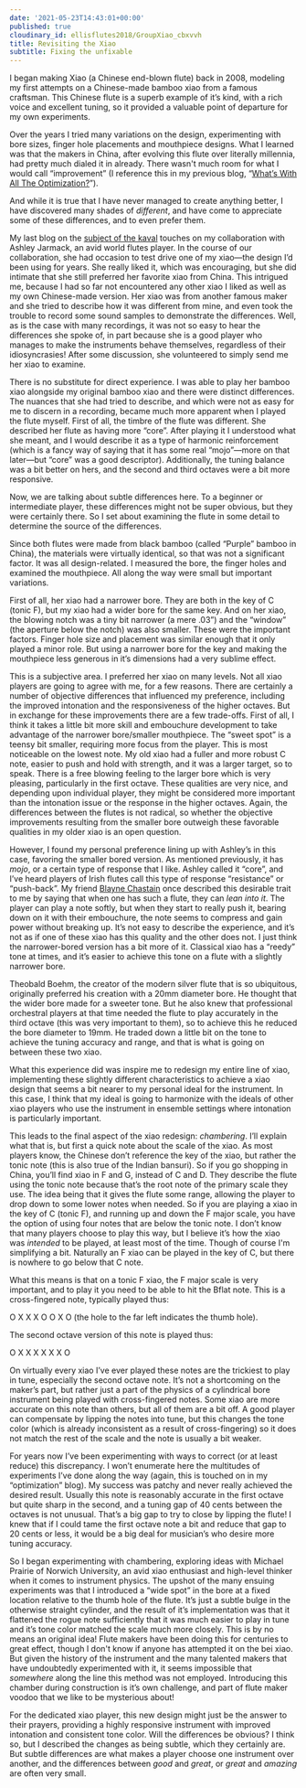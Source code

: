 ```yaml
---
date: '2021-05-23T14:43:01+00:00'
published: true
cloudinary_id: ellisflutes2018/GroupXiao_cbxvvh
title: Revisiting the Xiao
subtitle: Fixing the unfixable
---
```


I began making Xiao (a Chinese end-blown flute) back in 2008, modeling my first attempts on a Chinese-made bamboo xiao from a famous craftsman.  This Chinese flute is a superb example of it’s kind, with a rich voice and excellent tuning, so it provided a valuable point of departure for my own experiments.

Over the years I tried many variations on the design, experimenting with bore sizes, finger hole placements and mouthpiece designs.  What I learned was that the makers in China, after evolving this flute over literally millennia, had pretty much dialed it in already.  There wasn't much room for what I would call “improvement” (I reference this in my previous blog, “[What’s With All The Optimization?](https://www.ellisflutes.com/blog/whats-with-all-the-optimization)”).  

And while it is true that I have never managed to create anything better, I have discovered many shades of *different*, and have come to appreciate some of these differences, and to even prefer them.

My last blog on the [subject of the kaval](https://www.ellisflutes.com/blog/kaval-evolution) touches on my collaboration with Ashley Jarmack, an avid world flutes player.  In the course of our collaboration, she had occasion to test drive one of my xiao—the design I’d been using for years.  She really liked it, which was encouraging, but she did intimate that she still preferred her favorite xiao from China.  This intrigued me, because I had so far not encountered any other xiao I liked as well as my own Chinese-made version.  Her xiao was from another famous maker and she tried to describe how it was different from mine, and even took the trouble to record some sound samples to demonstrate the differences.  Well, as is the case with many recordings, it was not so easy to hear the differences she spoke of, in part because she is a good player who manages to make the instruments behave themselves, regardless of their idiosyncrasies!  After some discussion, she volunteered to simply send me her xiao to examine.

There is no substitute for direct experience.  I was able to play her bamboo xiao alongside my original bamboo xiao and there were distinct differences.  The nuances that she had tried to describe, and which were not as easy for me to discern in a recording, became much more apparent when I played the flute myself.  First of all, the timbre of the flute was different.  She described her flute as having more “core”.  After playing it I understood what she meant, and I would describe it as a type of harmonic reinforcement (which is a fancy way of saying that it has some real “mojo”—more on that later—but “core” was a good descriptor).  Additionally, the tuning balance was a bit better on hers, and the second and third octaves were a bit more responsive.

Now, we are talking about subtle differences here.  To a beginner or intermediate player, these differences might not be super obvious, but they were certainly there.  So I set about examining the flute in some detail to determine the source of the differences. 

Since both flutes were made from black bamboo (called “Purple” bamboo in China), the materials were virtually identical, so that was not a significant factor.  It was all design-related.  I measured the bore, the finger holes and examined the mouthpiece.  All along the way were small but important variations.  

First of all, her xiao had a narrower bore.  They are both in the key of C (tonic F), but my xiao had a wider bore for the same key.  And on her xiao, the blowing notch was a tiny bit narrower 
(a mere .03”) and the “window” (the aperture below the notch) was also smaller.  These were the important factors.  Finger hole size and placement was similar enough that it only played a minor role.  But using a narrower bore for the key and making the mouthpiece less generous in it’s dimensions had a very sublime effect.

This is a subjective area.  I preferred her xiao on many levels.  Not all xiao players are going to agree with me, for a few reasons.  There are certainly a number of objective differences that influenced my preference, including the improved intonation and the responsiveness of the higher octaves.  But in exchange for these improvements there are a few trade-offs.  First of all, I think it takes a little bit more skill and embouchure development to take advantage of the narrower bore/smaller mouthpiece.  The “sweet spot” is a teensy bit smaller, requiring more focus from the player.  This is most noticeable on the lowest note.  My old xiao had a fuller and more robust C note, easier to push and hold with strength, and it was a larger target, so to speak.  There is a free blowing feeling to the larger bore which is very pleasing, particularly in the first octave.  These qualities are very nice, and depending upon individual player, they might be considered more important than the intonation issue or the response in the higher octaves.  Again, the differences between the flutes is not radical, so whether the objective improvements resulting from the smaller bore outweigh these favorable qualities in my older xiao is an open question.

However, I found my personal preference lining up with Ashley’s in this case, favoring the smaller bored version.  As mentioned previously, it has *mojo*, or a certain type of response that I like.  Ashley called it “core”, and I’ve heard players of Irish flutes call this type of response “resistance” or “push-back”.   My friend [Blayne Chastain](https://blaynechastain.com/) once described this desirable trait to me by saying that when one has such a flute, they can *lean into it*.  The player can play a note softly, but when they start to really push it, bearing down on it with their embouchure, the note seems to compress and gain power without breaking up.  It’s not easy to describe the experience, and it’s not as if one of these xiao has this quality and the other does not.  I just think the narrower-bored version has a bit more of it.  Classical xiao has a “reedy” tone at times, and it’s easier to achieve this tone on a flute with a slightly narrower bore.

Theobald Boehm, the creator of the modern silver flute that is so ubiquitous, originally preferred his creation with a 20mm diameter bore.  He thought that the wider bore made for a sweeter tone.  But he also knew that professional orchestral players at that time needed the flute to play accurately in the third octave (this was very important to them), so to achieve this he reduced the bore diameter to 19mm.  He traded down a little bit on the tone to achieve the tuning accuracy and range, and that is what is going on between these two xiao.  

What this experience did was inspire me to redesign my entire line of xiao, implementing these  slightly different characteristics to achieve a xiao design that seems a bit nearer to my personal ideal for the instrument.  In this case, I think that my ideal is going to harmonize with the ideals of other xiao players who use the instrument in ensemble settings where intonation is particularly important.

This leads to the final aspect of the xiao redesign: *chambering*.  I’ll explain what that is, but first a quick note about the scale of the xiao.  As most players know, the Chinese don’t reference the key of the xiao, but rather the tonic note (this is also true of the Indian bansuri).  So if you go shopping in China, you’ll find xiao in F and G, instead of C and D.  They describe the flute using the tonic note because that’s the root note of the primary scale they use.  The idea being that it gives the flute some range, allowing the player to drop down to some lower notes when needed.  So if you are playing a xiao in the key of C (tonic F), and running up and down the F major scale, you have the option of using four notes that are below the tonic note.  I don’t know that many players choose to play this way, but I believe it’s how the xiao was *intended* to be played, at least most of the time.  Though of course I'm simplifying a bit.  Naturally an F xiao can be played in the key of C, but there is nowhere to go below that C note.

What this means is that on a tonic F xiao, the F major scale is very important, and to play it you need to be able to hit the Bflat note.  This is a cross-fingered note, typically played thus:

O     X X X  O O X O  (the hole to the far left indicates the thumb hole). 

 The second octave version of this note is played thus:

O     X X X  X X X O

On virtually every xiao I’ve ever played these notes are the trickiest to play in tune, especially the second octave note.  It’s not a shortcoming on the maker’s part, but rather just a part of the physics of a cylindrical bore instrument being played with cross-fingered notes.   Some xiao are more accurate on this note than others, but all of them are a bit off.  A good player can compensate by lipping the notes into tune, but this changes the tone color (which is already inconsistent as a result of cross-fingering) so it does not match the rest of the scale and the note is usually a bit weaker.  

For years now I’ve been experimenting with ways to correct (or at least reduce) this discrepancy.  I won’t enumerate here the multitudes of experiments I’ve done along the way (again, this is touched on in my “optimization” blog).  My success was patchy and never really achieved the desired result.  Usually this note is reasonably accurate in the first octave but quite sharp in the second, and a tuning gap of 40 cents between the octaves is not unusual.  That’s a big gap to try to close by lipping the flute!  I knew that if I could tame the first octave note a bit and reduce that gap to 20 cents or less, it would be a big deal for musician’s who desire more tuning accuracy.

So I began experimenting with chambering, exploring ideas with Michael Prairie of Norwich University, an avid xiao enthusiast and high-level thinker when it comes to instrument physics.  The upshot of the many ensuing experiments was that I introduced a “wide spot” in the bore at a fixed location relative to the thumb hole of the flute.  It’s just a subtle bulge in the otherwise straight cylinder, and the result of it’s implementation was that it flattened the rogue note sufficiently that it was much easier to play in tune and it’s tone color matched the scale much more closely.  This is by no means an original idea!  Flute makers have been doing this for centuries to great effect, though I don't know if anyone has attempted it on the bei xiao.  But given the history of the instrument and the many talented makers that have undoubtedly experimented with it, it seems impossible that *somewhere* along the line this method was not employed.  Introducing this chamber during construction is it’s own challenge, and part of flute maker voodoo that we like to be mysterious about!

For the dedicated xiao player, this new design might just be the answer to their prayers, providing a highly responsive instrument with improved intonation and consistent tone color.  Will the differences be obvious?  I think so, but I described the changes as being subtle, which they certainly are.  But subtle differences are what makes a player choose one instrument over another, and the differences between *good* and *great*, or *great* and *amazing* are often very small.  
